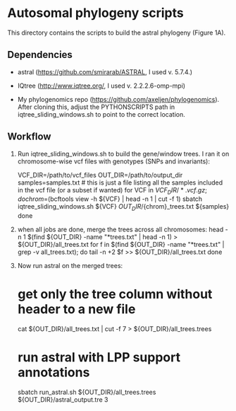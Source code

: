 # Autosomal phylogeny scripts

This directory contains the scripts to build the astral phylogeny (Figure 1A).

## Dependencies

- astral (https://github.com/smirarab/ASTRAL, I used v. 5.7.4.)
- IQtree (http://www.iqtree.org/, I used v. 2.2.2.6-omp-mpi)

- My phylogenomics repo (https://github.com/axeljen/phylogenomics). After cloning this, adjust the PYTHONSCRIPTS path in iqtree_sliding_windows.sh to point to the correct location.

## Workflow

1. Run iqtree_sliding_windows.sh to build the gene/window trees.
I ran it on chromosome-wise vcf files with genotypes (SNPs and invariants):

	VCF_DIR=/path/to/vcf_files
	OUT_DIR=/path/to/output_dir
	samples=samples.txt # this is just a file listing all the samples included in the vcf file (or a subset if wanted)
	for VCF in $VCF_DIR/*.vcf.gz; do
		chrom=$(bcftools view -h ${VCF} | head -n 1 | cut -f 1)
		sbatch iqtree_sliding_windows.sh ${VCF} ${OUT_DIR}/${chrom}_trees.txt ${samples}
	done

2. when all jobs are done, merge the trees across all chromosomes:
	head -n 1 $(find ${OUT_DIR} -name "*trees.txt" | head -n 1) > ${OUT_DIR}/all_trees.txt
	for f in $(find ${OUT_DIR} -name "*trees.txt" | grep -v all_trees.txt); do
		tail -n +2 $f >> ${OUT_DIR}/all_trees.txt
	done

3. Now run astral on the merged trees:
	# get only the tree column without header to a new file
	cat ${OUT_DIR}/all_trees.txt | cut -f 7 > ${OUT_DIR}/all_trees.trees
	# run astral with LPP support annotations
	sbatch run_astral.sh ${OUT_DIR}/all_trees.trees ${OUT_DIR}/astral_output.tre 3

```